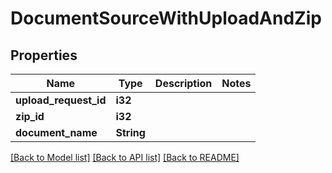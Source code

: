 # DocumentSourceWithUploadAndZip

## Properties

Name | Type | Description | Notes
------------ | ------------- | ------------- | -------------
**upload_request_id** | **i32** |  | 
**zip_id** | **i32** |  | 
**document_name** | **String** |  | 

[[Back to Model list]](../README.md#documentation-for-models) [[Back to API list]](../README.md#documentation-for-api-endpoints) [[Back to README]](../README.md)


